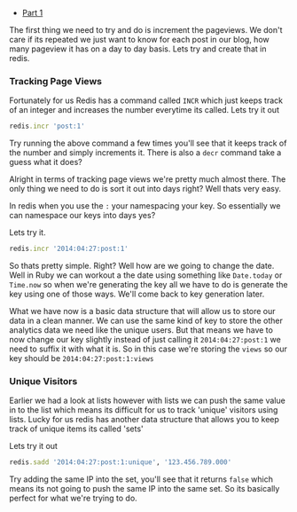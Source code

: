 + [Part 1](http://codemy.net/posts/analytics-with-redis-part-1)

The first thing we need to try and do is increment the pageviews. We don't care if its repeated we just want to know for each post in our blog, how many pageview it has on a day to day basis. Lets try and create that in redis.

### Tracking Page Views

Fortunately for us Redis has a command called `INCR` which just keeps track of an integer and increases the number everytime its called. Lets try it out

```ruby
redis.incr 'post:1'
```

Try running the above command a few times you'll see that it keeps track of the number and simply increments it. There is also a `decr` command take a guess what it does?

Alright in terms of tracking page views we're pretty much almost there. The only thing we need to do is sort it out into days right? Well thats very easy.

In redis when you use the `:` your namespacing your key. So essentially we can namespace our keys into days yes? 

Lets try it.

```ruby
redis.incr '2014:04:27:post:1'
```

So thats pretty simple. Right? Well how are we going to change the date. Well in Ruby we can workout a the date using something like `Date.today` or `Time.now` so when we're generating the key all we have to do is generate the key using one of those ways. We'll come back to key generation later.

What we have now is a basic data structure that will allow us to store our data in a clean manner. We can use the same kind of key to store the other analytics data we need like the unique users. But that means we have to now change our key slightly instead of just calling it `2014:04:27:post:1` we need to suffix it with what it is. So in this case we're storing the `views` so our key should be `2014:04:27:post:1:views`

### Unique Visitors

Earlier we had a look at lists however with lists we can push the same value in to the list which means its difficult for us to track 'unique' visitors using lists. Lucky for us redis has another data structure that allows you to keep track of unique items its called 'sets'

Lets try it out

```ruby
redis.sadd '2014:04:27:post:1:unique', '123.456.789.000'
```

Try adding the same IP into the set, you'll see that it returns `false` which means its not going to push the same IP into the same set. So its basically perfect for what we're trying to do.